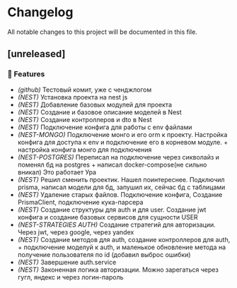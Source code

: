 # Changelog

All notable changes to this project will be documented in this file.

## [unreleased]

### 🚀 Features

- *(github)* Тестовый комит, уже с ченджлогом
- *(NEST)* Установка проекта на nest js
- *(NEST)* Добавление базовых модулей для проекта
- *(NEST)* Создание и базовое описание моделей в Nest
- *(NEST)* Создание контроллеров и dto в Nest
- *(NEST)* Подключение конфига для работы с env файлами
- *(NEST-MONGO)* Подключение монго и его orm к проекту. Настройка конфига для доступа к env и подключение его в корневом модуле. + настройка конфига монго для подключения
- *(NEST-POSTGRES)* Переписал на подключение через сикволайз и поменял бд на postgres + написал docker-compose(не сильно вникал) Это работает Ура
- *(NEST)* Решил сменить проектик. Нашел поинтереснее. Подключил prisma, написал модели для бд, запушил их, сейчас бд с таблицами
- *(NEST)* Удаление старых файлов. Подключение конфига, Создание PrismaClient, подключение кука-парсера
- *(NEST)* Создание структуры для auth и для user. Создание jwt конфига и создание базовых сервисов для сущности USER
- *(NEST-STRATEGIES AUTH)* Создание стратегий для авторизации. Через jwt, через google, через yandex
- *(NEST)* Создание методов для auth, создание контроллеров для auth, + подключение моделуй к auth, и маленькое обновление метода на получение пользователя по id (добавил выброс ошибки)
- *(NEST)* Завершение auth.service
- *(NEST)* Законенная логика авторизации. Можно зарегаться через гугл, яндекс и через логин-пароль

<!-- generated by git-cliff -->
